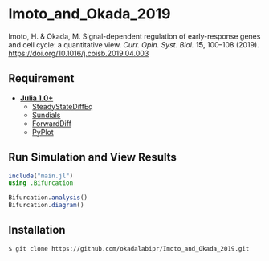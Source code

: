# Imoto_and_Okada_2019
Imoto, H. & Okada, M. Signal-dependent regulation of early-response genes and cell cycle: a quantitative view. *Curr. Opin. Syst. Biol.* **15**, 100–108 (2019). https://doi.org/10.1016/j.coisb.2019.04.003

## Requirement
- **[Julia 1.0+](https://julialang.org)**
    - [SteadyStateDiffEq](https://github.com/JuliaDiffEq/SteadyStateDiffEq.jl)
    - [Sundials](https://github.com/JuliaDiffEq/Sundials.jl)
    - [ForwardDiff](https://github.com/JuliaDiff/ForwardDiff.jl)
    - [PyPlot](https://github.com/JuliaPy/PyPlot.jl)

## Run Simulation and View Results
```julia
include("main.jl")
using .Bifurcation

Bifurcation.analysis()
Bifurcation.diagram()
```

## Installation
    $ git clone https://github.com/okadalabipr/Imoto_and_Okada_2019.git